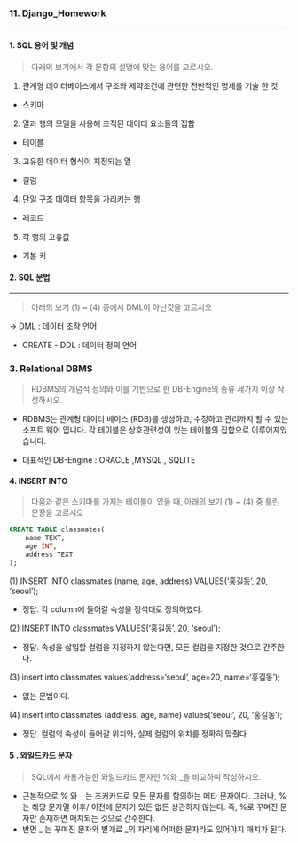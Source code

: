 ### 11. Django_Homework

---

#### 1. SQL 용어 및 개념

> 아래의 보기에서 각 문항의 설명에 맞는 용어를 고르시오.

1) 관계형 데이터베이스에서 구조와 제약조건에 관련한 전반적인 명세를 기술 한 것 

- 스키마

2) 열과 행의 모델을 사용해 조직된 데이터 요소들의 집합

- 테이블

 3) 고유한 데이터 형식이 지정되는 열

- 컬럼

 4) 단일 구조 데이터 항목을 가리키는 행

- 레코드

 5) 각 행의 고유값

- 기본 키





#### 2. SQL 문법

---

> 아래의 보기 (1) ~ (4) 중에서 DML이 아닌것을 고르시오


 -> DML : 데이터 조작 언어



* CREATE - DDL : 데이터 정의 언어





### 3. Relational DBMS

>RDBMS의 개념적 정의와 이를 기반으로 한 DB-Engine의 종류 세가지 이상 작성하시오.



*  RDBMS는 관계형 데이터 베이스 (RDB)를 생성하고, 수정하고 관리까지 할 수 있는 소프트 웨어 입니다. 각 테이블은 상호관련성이 있는 테이블의 집합으로 이루어져있습니다.



* 대표적인 DB-Engine : ORACLE ,MYSQL , SQLITE





#### 4. INSERT INTO

> 다음과 같은 스키마를 가지는 테이블이 있을 때, 아래의 보기 (1) ~ (4) 중 틀린 문장을 고르시오

```sql
CREATE TABLE classmates(
	name TEXT,
    age INT,
    address TEXT
);
```



(1) INSERT INTO classmates (name, age, address)  VALUES(‘홍길동’, 20, ‘seoul’); 

* 정답. 각 column에 들어갈 속성을 정석대로 정의하였다.

 (2) INSERT INTO classmates VALUES(‘홍길동’, 20, ‘seoul’);

* 정답. 속성을 삽입할 컬럼을 지정하지 않는다면, 모든 컬럼을 지정한 것으로 간주한다.

(3) insert into classmates  values(address=‘seoul’, age=20, name=‘홍길동’); 

* 없는 문법이다.

 (4) insert into classmates (address, age, name)  values(‘seoul’, 20, ‘홍길동’);

* 정답. 컬럼의 속성이 들어갈 위치와, 실제 컬럼의 위치를 정확히 맞췄다





#### 5 . 와일드카드 문자

> SQL에서 사용가능한 와일드카드 문자인 %와 _을 비교하여 작성하시오.



* 근본적으로 % 와 _ 는 조커카드로 모든 문자를 함의하는 메타 문자이다. 그러나, % 는 해당 문자열 이후/ 이전에 문자가 있든 없든 상관하지 않는다. 즉, %로 꾸며진 문자만 존재하면 매치되는 것으로 간주한다. 
* 반면 _ 는 꾸며진 문자와 별개로 _의 자리에 어떠한 문자라도 있어야지 매치가 된다.